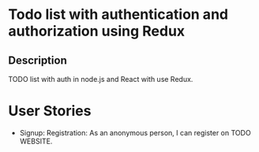 # Todo list with authentication and authorization using Redux

## Description
TODO list with auth in node.js and React with use Redux.

# User Stories
* Signup: Registration: As an anonymous person, I can register on TODO WEBSITE.
